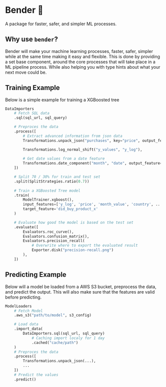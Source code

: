 # Bender 🤖

A package for faster, safer, and simpler ML processes.

## Why use `bender`?

Bender will make your machine learning processes, faster, safer, simpler while at the same time making it easy and flexible. This is done by providing a set base component, around the core processes that will take place in a ML pipeline process. While also helping you with type hints about what your next move could be.

## Training Example
Below is a simple example for training a XGBoosted tree
```python
DataImporters
    # Fetch SQL data
    .sql(sql_url, sql_query)

    # Preproces the data
    .process([
        # Extract advanced information from json data
        Transformations.unpack_json("purchases", key="price", output_feature="price", policy=UnpackPolicy.median_number())

        Transformations.log_normal_shift("y_values", "y_log"),
        
        # Get date values from a date feature
        Transformations.date_component("month", "date", output_feature="month_value"),
    ])

    # Split 70 / 30% for train and test set
    .split(SplitStrategies.ratio(0.7))
    
    # Train a XGBoosted Tree model
    .train(
        ModelTrainer.xgboost(), 
        input_features=['y_log', 'price', 'month_value', 'country', ...], 
        target_feature='did_buy_product_x'
    )

    # Evaluate how good the model is based on the test set
    .evaluate([
        Evaluators.roc_curve(),
        Evaluators.confusion_matrix(),
        Evaluators.precision_recall(
            # Overwrite where to export the evaluated result
            Exporter.disk("precision-recall.png")
        ),
    ])
```

## Predicting Example

Below will a model be loaded from a AWS S3 bucket, preprocess the data, and predict the output.
This will also make sure that the features are valid before predicting.

```python
ModelLoaders
    # Fetch Model
    .aws_s3("path/to/model", s3_config)

    # Load data
    .import_data(
        DataImporters.sql(sql_url, sql_query)
            # Caching import localy for 1 day
            .cached("cache/path")
    )
    # Preproces the data
    .process([
        Transformations.unpack_json(...),
        ...
    ])
    # Predict the values
    .predict()
```